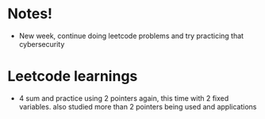 # Notes!
- New week, continue doing leetcode problems and try practicing that cybersecurity 

# Leetcode learnings
- 4 sum and practice using 2 pointers again, this time with 2 fixed variables. also studied more than 2 pointers being used and applications
